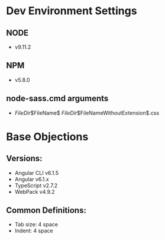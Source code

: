 # Dev Environment Settings

## NODE
- v9.11.2

## NPM
- v5.8.0

## node-sass.cmd arguments
- $FileDir$\$FileName$ $FileDir$\$FileNameWithoutExtension$.css

# Base Objections

## Versions:
- Angular CLI v6.1.5
- Angular v6.1.x
- TypeScript v2.7.2
- WebPack v4.9.2

## Common Definitions:
- Tab size: 4 space
- Indent: 4 space
